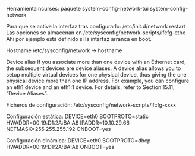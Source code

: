 Herramienta ncurses: paquete system-config-network-tui
system-config-network

Para que se active la interfaz tras configurarlo: /etc/init.d/network restart
Las opciones se almacenan en /etc/sysconfig/network-scripts/ifcfg-ethx
Ahí por ejemplo está definido si la interfaz arranca en boot.

Hostname
/etc/sysconfig/network -> hostname

Device alias
If you associate more than one device with an Ethernet card, the subsequent devices are device aliases. A device alias allows you to setup multiple virtual devices for one physical device, thus giving the one physical device more than one IP address. For example, you can configure an eth1 device and an eth1:1 device. For details, refer to Section 15.11, “Device Aliases”.


Ficheros de configuración:
/etc/sysconfig/network-scripts/ifcfg-xxxx

Configuración estática:
DEVICE=eth0
BOOTPROTO=static
HWADDR=00:19:D1:2A:BA:A8
IPADDR=10.10.29.66
NETMASK=255.255.255.192
ONBOOT=yes

Configuración dinámica:
DEVICE=eth0
BOOTPROTO=dhcp
HWADDR=00:19:D1:2A:BA:A8
ONBOOT=yes
